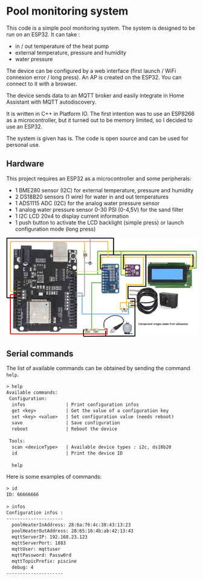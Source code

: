 # Pool monitoring system

This code is a simple pool monitoring system. The system is designed to be run on an ESP32. It can take :

- in / out temperature of the heat pump
- external temperature, pressure and humidity
- water pressure

The device can be configured by a web interface (first launch / WiFi connexion error / long press). An AP is created on the ESP32. You can connect to it with a browser.

The device sends data to an MQTT broker and easily integrate in Home Assistant with MQTT autodiscovery.

It is written in C++ in Platform IO. The first intention was to use an ESP8266 as a microcontroller, but it turned out to be memory limited, so I decided to use an ESP32.

The system is given has is. The code is open source and can be used for personal use.

## Hardware

This project requires an ESP32 as a microcontroller and some peripherals:

- 1 BME280 sensor (I2C) for external temperature, pressure and humidity
- 2 DS18B20 sensors (1 wire) for water in and out temperatures
- 1 ADS1115 ADC (I2C) for  the analog water pressure sensor
- 1 analog water pressure sensor 0-30 PSI (0-4,5V) for the sand filter
- 1 I2C LCD 20x4 to display current information
- 1 push button to activate the LCD backlight (simple press) or launch configuration mode (long press)

![Schematic](img/schema01.png)

## Serial commands

The list of available commands can be obtained by sending the command ```help```.

```
> help
Available commands:
 Configuration:
  infos               | Print configuration infos
  get <key>           | Get the value of a configuration key
  set <key> <value>   | Set configuration value (needs reboot)
  save                | Save configuration
  reboot              | Reboot the device

 Tools:
  scan <deviceType>   | Available device types : i2c, ds18b20
  id                  | Print the device ID

  help
```

Here is some examples of commands:

```
> id
ID: 66666666

> infos
Configuration infos :
---------------------
  poolHeaterInAddress: 28:6a:76:4c:38:43:13:23
  poolHeaterOutAddress: 28:65:16:4b:ab:42:13:43
  mqttServerIP: 192.168.23.123
  mqttServerPort: 1883
  mqttUser: mqttuser
  mqttPassword: Passw0rd
  mqttTopicPrefix: piscine
  debug: 4
---------------------
```
